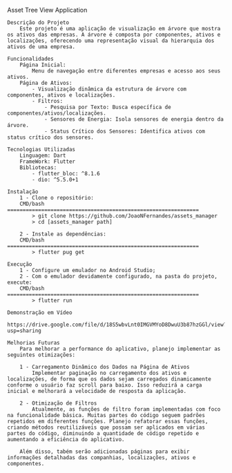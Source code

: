 Asset Tree View Application

    Descrição do Projeto
        Este projeto é uma aplicação de visualização em árvore que mostra os ativos das empresas. A árvore é composta por componentes, ativos e localizações, oferecendo uma representação visual da hierarquia dos ativos de uma empresa.

    Funcionalidades
        Página Inicial:
            Menu de navegação entre diferentes empresas e acesso aos seus ativos.
        Página de Ativos:
            - Visualização dinâmica da estrutura de árvore com componentes, ativos e localizações.
            - Filtros:
                - Pesquisa por Texto: Busca específica de componentes/ativos/localizações.
                - Sensores de Energia: Isola sensores de energia dentro da árvore.
                - Status Crítico dos Sensores: Identifica ativos com status crítico dos sensores.
    
    Tecnologias Utilizadas
        Linguagem: Dart
        FrameWork: Flutter
        Bibliotecas:
            - flutter_bloc: ^8.1.6
            - dio: ^5.5.0+1

    Instalação
        1 - Clone o repositório:
        CMD/bash ==============================================================
            > git clone https://github.com/JoaoNFernandes/assets_manager
            > cd [assets_manager path]

        2 - Instale as dependências:
        CMD/bash ==============================================================
            > flutter pug get

    Execução
        1 - Configure um emulador no Android Studio;
        2 - Com o emulador devidamente configurado, na pasta do projeto, execute:
        CMD/bash ==============================================================
            > flutter run
    
    Demonstração em Vídeo
        https://drive.google.com/file/d/18S5wbvLnt0IMGVMYoD8DwuU3b87hzGGl/view?usp=sharing

    Melhorias Futuras
        Para melhorar a performance do aplicativo, planejo implementar as seguintes otimizações:

        1 - Carregamento Dinâmico dos Dados na Página de Ativos
            Implementar paginação no carregamento dos ativos e localizações, de forma que os dados sejam carregados dinamicamente conforme o usuário faz scroll para baixo. Isso reduzirá a carga inicial e melhorará a velocidade de resposta da aplicação.

        2 - Otimização de Filtros
            Atualmente, as funções de filtro foram implementadas com foco na funcionalidade básica. Muitas partes do código seguem padrões repetidos em diferentes funções. Planejo refatorar essas funções, criando métodos reutilizáveis que possam ser aplicados em várias partes do código, diminuindo a quantidade de código repetido e aumentando a eficiência do aplicativo.

        Além disso, tabém serão adicionadas páginas para exibir informações detalhadas das companhias, localizações, ativos e componentes.